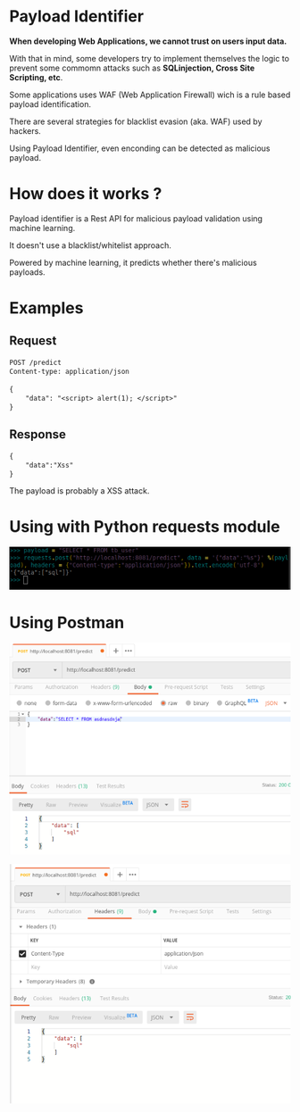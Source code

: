 # Payload Identifier

**When developing Web Applications, we cannot trust on users input data.**

With that in mind, some developers try to implement themselves the logic to prevent some commomn attacks
such as **SQLinjection, Cross Site Scripting, etc**.

Some applications uses WAF (Web Application Firewall) wich is a rule based payload identification.

There are several strategies for blacklist evasion (aka. WAF) used by hackers.

Using Payload Identifier, even enconding can be detected as malicious payload.

# How does it works ?

Payload identifier is a Rest API for malicious payload validation using machine learning.

It doesn't use a blacklist/whitelist approach.

Powered by machine learning, it predicts whether there's malicious payloads.

# Examples

## Request

    POST /predict
    Content-type: application/json

    {
        "data": "<script> alert(1); </script>"
    }

## Response

    {
        "data":"Xss"
    }

The payload is probably a XSS attack.

# Using with Python requests module
![alt text](docs/payload1.png)

# Using Postman
![alt text](docs/payload2.png)

![alt text](docs/payload3.png)

